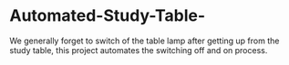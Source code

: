 # Automated-Study-Table-
We generally forget to switch of the table lamp after getting up from the study table, this project automates the switching off and on process.
